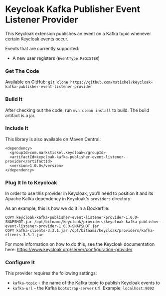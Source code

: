 # Keycloak Kafka Publisher Event Listener Provider

This Keycloak extension publishes an event on a Kafka topic whenever certain Keycloak events occur.

Events that are currently supported:
* A new user registers (`EventType.REGISTER`)

### Get The Code

Available on GitHub: `git clone https://github.com/mstickel/keycloak-kafka-publisher-event-listener-provider`

### Build It

After checking out the code, run `mvn clean install` to build.  The build artifact is a jar.

### Include It

This library is also available on Maven Central:

```
<dependency>
  <groupId>com.markstickel.keycloak</groupId>
  <artifactId>keycloak-kafka-publisher-event-listener-provider</artifactId>
  <version>1.0.0</version>
</dependency>
```

### Plug It In to Keycloak

In order to use this provider in Keycloak, you'll need to position it and its Apache Kafka dependency in Keycloak's `providers` directory:

As an example, this is how we do it in a Dockerfile:

```
COPY keycloak-kafka-publisher-event-listener-provider-1.0.0-SNAPSHOT.jar /opt/bitnami/keycloak/providers/keycloak-kafka-publisher-event-listener-provider-1.0.0-SNAPSHOT.jar
COPY kafka-clients-3.3.1.jar /opt/bitnami/keycloak/providers/kafka-clients-3.3.1.jar
```

For more information on how to do this, see the Keycloak documentation here: https://www.keycloak.org/server/configuration-provider

### Configure It

This provider requires the following settings:
* `kafka-topic` - the name of the Kafka topic to publish Keycloak events to
* `kafka-url` - the Kafka `bootstrap-server` url.  Example: `localhost:9092`
